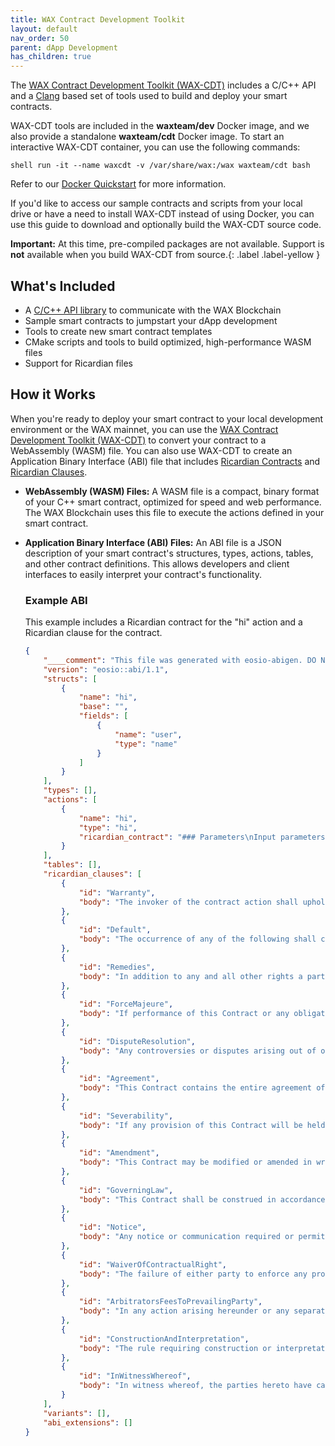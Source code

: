 ```yaml
---
title: WAX Contract Development Toolkit
layout: default
nav_order: 50
parent: dApp Development
has_children: true
---
```


The <a href="https://github.com/worldwide-asset-exchange/wax-cdt" target="_blank">WAX Contract Development Toolkit (WAX-CDT)</a> includes a C/C++ API and a <a href="https://clang.llvm.org/" target="_blank">Clang</a> based set of tools used to build and deploy your smart contracts.

WAX-CDT tools are included in the **waxteam/dev** Docker image, and we also provide a standalone **waxteam/cdt** Docker image. To start an interactive WAX-CDT container, you can use the following commands:

```shell run -it --name waxcdt -v /var/share/wax:/wax waxteam/cdt bash```

Refer to our [Docker Quickstart](/docs/docker_qstart) for more information.

If you'd like to access our sample contracts and scripts from your local drive or have a need to install WAX-CDT instead of using Docker, you can use this guide to download and optionally build the WAX-CDT source code.

<strong>Important:</strong> At this time, pre-compiled packages are not available. Support is <strong>not</strong> available when you build WAX-CDT from source.{: .label .label-yellow }

## What's Included

- A [C/C++ API library](/docs/cdt_api) to communicate with the WAX Blockchain
- Sample smart contracts to jumpstart your dApp development
- Tools to create new smart contract templates 
- CMake scripts and tools to build optimized, high-performance WASM files
- Support for Ricardian files

<!--WAX-CDT includes various **eosio** commands, built around the <a href="https://clang.llvm.org/" target="_blank">Clang</a> front-end and tooling infrastructure. This collection includes various tools to :

- **eosio-cpp:** C++ WebAssembly Compiler
- **eosio-ld:** WebAssembly Linker
- **eosio-abigen:** C++ ABI Generator

- Sample contracts and customizable **make** scripts to automatically generate WASM and ABI files.
- <a href="https://clang.llvm.org/" target="_blank">Clang</a> based tools , including


compile your smart contracts and create smart contract templates. Refer to [WAX-CDT Options](/docs/cdt_options) for a list of tools and parameters.

WAX-CDT includes various **eosio** commands, built around the <a href="https://clang.llvm.org/" target="_blank">Clang</a> front-end and tooling infrastructure. This collection includes various tools to :

- **eosio-cpp:** C++ WebAssembly Compiler
- **eosio-ld:** WebAssembly Linker
- **eosio-abigen:** C++ ABI Generator-->

## How it Works

When you're ready to deploy your smart contract to your local development environment or the WAX mainnet, you can use the <a href="https://github.com/worldwide-asset-exchange/wax-cdt" target="_blank">WAX Contract Development Toolkit (WAX-CDT)</a> to convert your contract to a WebAssembly (WASM) file. You can also use WAX-CDT to create an Application Binary Interface (ABI) file that includes [Ricardian Contracts](/docs/ricardian_contract) and [Ricardian Clauses](/docs/ricardian_clause).

- **WebAssembly (WASM) Files:** A WASM file is a compact, binary format of your C++ smart contract, optimized for speed and web performance. The WAX Blockchain uses this file to execute the actions defined in your smart contract. 

- **Application Binary Interface (ABI) Files:** An ABI file is a JSON description of your smart contract's structures, types, actions, tables, and other contract definitions. This allows developers and client interfaces to easily interpret your contract's functionality. 


    ### Example ABI
    This example includes a Ricardian contract for the "hi" action and a Ricardian clause for the contract.

    ```json
    {
        "____comment": "This file was generated with eosio-abigen. DO NOT EDIT Fri Jul 19 13:36:50 2019",
        "version": "eosio::abi/1.1",
        "structs": [
            {
                "name": "hi",
                "base": "",
                "fields": [
                    {
                        "name": "user",
                        "type": "name"
                    }
                ]
            }
        ],
        "types": [],
        "actions": [
            {
                "name": "hi",
                "type": "hi",
                "ricardian_contract": "### Parameters\nInput parameters:\n\n* `user` (string to include in the output)\n\nImplied parameters: \n\n* `account_name` (name of the party invoking and signing the contract)\n\n### Intent\nINTENT. The intention of the author and the invoker of this contract is to print output. It shall have no other effect.\n\n### Term\nTERM. This Contract expires at the conclusion of code execution."
            }
        ],
        "tables": [],
        "ricardian_clauses": [
            {
                "id": "Warranty",
                "body": "The invoker of the contract action shall uphold its Obligations under this Contract in a timely and workmanlike manner, using knowledge and recommendations for performing the services which meet generally acceptable standards set forth by EOS.IO Blockchain Block Producers."
            },
            {
                "id": "Default",
                "body": "The occurrence of any of the following shall constitute a material default under this Contract:"
            },
            {
                "id": "Remedies",
                "body": "In addition to any and all other rights a party may have available according to law, if a party defaults by failing to substantially perform any provision, term or condition of this Contract, the other party may terminate the Contract by providing written notice to the defaulting party. This notice shall describe with sufficient detail the nature of the default. The party receiving such notice shall promptly be removed from being a Block Producer and this Contract shall be automatically terminated."
            },
            {
                "id": "ForceMajeure",
                "body": "If performance of this Contract or any obligation under this Contract is prevented, restricted, or interfered with by causes beyond either party's reasonable control (\"Force Majeure\"), and if the party unable to carry out its obligations gives the other party prompt written notice of such event, then the obligations of the party invoking this provision shall be suspended to the extent necessary by such event. The term Force Majeure shall include, without limitation, acts of God, fire, explosion, vandalism, storm or other similar occurrence, orders or acts of military or civil authority, or by national emergencies, insurrections, riots, or wars, or strikes, lock-outs, work stoppages, or supplier failures. The excused party shall use reasonable efforts under the circumstances to avoid or remove such causes of non-performance and shall proceed to perform with reasonable dispatch whenever such causes are removed or ceased. An act or omission shall be deemed within the reasonable control of a party if committed, omitted, or caused by such party, or its employees, officers, agents, or affiliates."
            },
            {
                "id": "DisputeResolution",
                "body": "Any controversies or disputes arising out of or relating to this Contract will be resolved by binding arbitration under the default rules set forth by the EOS.IO Blockchain. The arbitrator's award will be final, and judgment may be entered upon it by any court having proper jurisdiction."
            },
            {
                "id": "Agreement",
                "body": "This Contract contains the entire agreement of the parties, and there are no other promises or conditions in any other agreement whether oral or written concerning the subject matter of this Contract. This Contract supersedes any prior written or oral agreements between the parties."
            },
            {
                "id": "Severability",
                "body": "If any provision of this Contract will be held to be invalid or unenforceable for any reason, the remaining provisions will continue to be valid and enforceable. If a court finds that any provision of this Contract is invalid or unenforceable, but that by limiting such provision it would become valid and enforceable, then such provision will be deemed to be written, construed, and enforced as so limited."
            },
            {
                "id": "Amendment",
                "body": "This Contract may be modified or amended in writing by mutual agreement between the parties, if the writing is signed by the party obligated under the amendment."
            },
            {
                "id": "GoverningLaw",
                "body": "This Contract shall be construed in accordance with the Maxims of Equity."
            },
            {
                "id": "Notice",
                "body": "Any notice or communication required or permitted under this Contract shall be sufficiently given if delivered to a verifiable email address or to such other email address as one party may have publicly furnished in writing, or published on a broadcast contract provided by this blockchain for purposes of providing notices of this type."
            },
            {
                "id": "WaiverOfContractualRight",
                "body": "The failure of either party to enforce any provision of this Contract shall not be construed as a waiver or limitation of that party's right to subsequently enforce and compel strict compliance with every provision of this Contract."
            },
            {
                "id": "ArbitratorsFeesToPrevailingParty",
                "body": "In any action arising hereunder or any separate action pertaining to the validity of this Agreement, both sides shall pay half the initial cost of arbitration, and the prevailing party shall be awarded reasonable arbitrator's fees and costs."
            },
            {
                "id": "ConstructionAndInterpretation",
                "body": "The rule requiring construction or interpretation against the drafter is waived. The document shall be deemed as if it were drafted by both parties in a mutual effort."
            },
            {
                "id": "InWitnessWhereof",
                "body": "In witness whereof, the parties hereto have caused this Agreement to be executed by themselves or their duly authorized representatives as of the date of execution, and authorized as proven by the cryptographic signature on the transaction that invokes this contract."
            }
        ],
        "variants": [],
        "abi_extensions": []
    }
    ```



<!--A Ricardian Contract is a cryptographically signed and verified digital document that lists your smart contracts actions, intentions, terms, and conditions. Like any standard legal document, it provides a digital agreement between two parties (e.g., you and your customer), and your smart contract is the execution of this agreement.-->